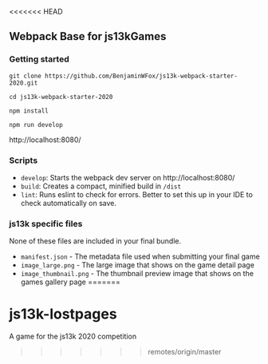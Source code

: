 <<<<<<< HEAD
## Webpack Base for js13kGames

### Getting started

`git clone https://github.com/BenjaminWFox/js13k-webpack-starter-2020.git`

`cd js13k-webpack-starter-2020`

`npm install`

`npm run develop`

http://localhost:8080/

### Scripts

- `develop`: Starts the webpack dev server on http://localhost:8080/
- `build`: Creates a compact, minified build in `/dist`
- `lint`: Runs eslint to check for errors. Better to set this up in your IDE to check automatically on save.

### js13k specific files

None of these files are included in your final bundle.

- `manifest.json` - The metadata file used when submitting your final game
- `image_large.png` - The large image that shows on the game detail page
- `image_thumbnail.png` - The thumbnail preview image that shows on the games gallery page
=======
# js13k-lostpages
A game for the js13k 2020 competition
>>>>>>> remotes/origin/master
